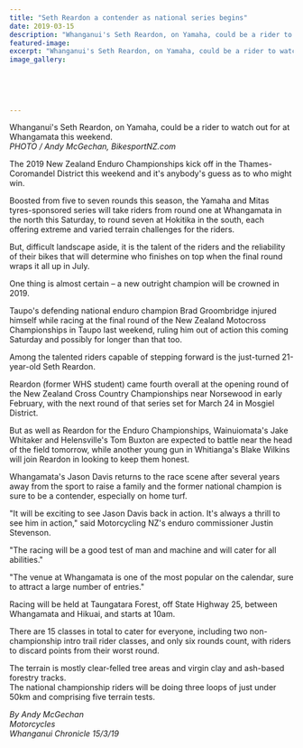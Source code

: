 ```yaml
---
title: "Seth Reardon a contender as national series begins"
date: 2019-03-15
description: "Whanganui's Seth Reardon, on Yamaha, could be a rider to watch out for at Whangamata this weekend..."
featured-image: 
excerpt: "Whanganui's Seth Reardon, on Yamaha, could be a rider to watch out for at Whangamata this weekend."
image_gallery:
	
	
	
	
	
---
```


<p><span>Whanganui's Seth Reardon, on Yamaha, could be a rider to watch out for at Whangamata this weekend. <br /><em>PHOTO / Andy McGechan, BikesportNZ.com</em></span></p>
<p class="element element-paragraph">The 2019 New Zealand Enduro Championships kick off in the Thames-Coromandel District this weekend and it's anybody's guess as to who might win.</p>
<p class="element element-paragraph">Boosted from five to seven rounds this season, the Yamaha and Mitas tyres-sponsored series will take riders from round one at Whangamata in the north this Saturday, to round seven at Hokitika in the south, each offering extreme and varied terrain challenges for the riders.</p>
<p class="element element-paragraph">But, difficult landscape aside, it is the talent of the riders and the reliability of their bikes that will determine who finishes on top when the final round wraps it all up in July.</p>
<p class="element element-paragraph">One thing is almost certain &ndash; a new outright champion will be crowned in 2019.</p>
<p class="element element-paragraph">Taupo's defending national enduro champion Brad Groombridge injured himself while racing at the final round of the New Zealand Motocross Championships in Taupo last weekend, ruling him out of action this coming Saturday and possibly for longer than that too.</p>
<p class="element element-paragraph">Among the talented riders capable of stepping forward is the just-turned 21-year-old Seth Reardon.</p>
<p class="element element-paragraph">Reardon (former WHS student) came fourth overall at the opening round of the New Zealand Cross Country Championships near Norsewood in early February, with the next round of that series set for March 24 in Mosgiel District.</p>
<p class="element element-paragraph">But as well as Reardon for the Enduro Championships, Wainuiomata's Jake Whitaker and Helensville's Tom Buxton are expected to battle near the head of the field tomorrow, while another young gun in Whitianga's Blake Wilkins will join Reardon in looking to keep them honest.</p>
<p class="element element-paragraph">Whangamata's Jason Davis returns to the race scene after several years away from the sport to raise a family and the former national champion is sure to be a contender, especially on home turf.</p>
<p class="element element-paragraph">"It will be exciting to see Jason Davis back in action. It's always a thrill to see him in action," said Motorcycling NZ's enduro commissioner Justin Stevenson.</p>
<p class="element element-paragraph">"The racing will be a good test of man and machine and will cater for all abilities."</p>
<p class="element element-paragraph">"The venue at Whangamata is one of the most popular on the calendar, sure to attract a large number of entries."</p>
<p class="element element-paragraph">Racing will be held at Taungatara Forest, off State Highway 25, between Whangamata and Hikuai, and starts at 10am.</p>
<p class="element element-paragraph">There are 15 classes in total to cater for everyone, including two non-championship intro trail rider classes, and only six rounds count, with riders to discard points from their worst round.</p>
<p class="element element-paragraph">The terrain is mostly clear-felled tree areas and virgin clay and ash-based forestry tracks.<br />The national championship riders will be doing three loops of just under 50km and comprising five terrain tests.</p>
<p><span><em>By Andy McGechan<br />Motorcycles<br />Whanganui Chronicle 15/3/19</em></span></p>

